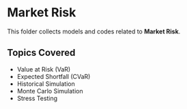 # Market Risk

This folder collects models and codes related to **Market Risk**.

## Topics Covered
- Value at Risk (VaR)
- Expected Shortfall (CVaR)
- Historical Simulation
- Monte Carlo Simulation
- Stress Testing
